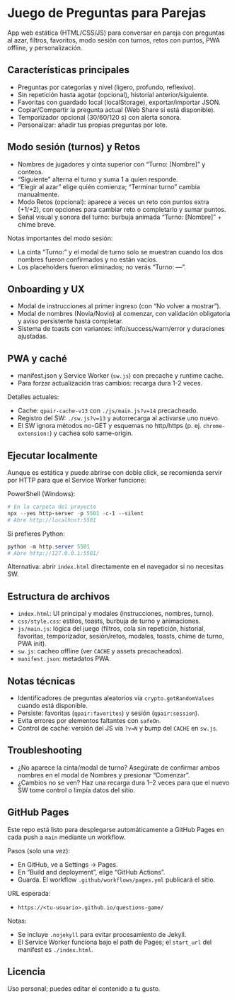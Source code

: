 # Juego de Preguntas para Parejas

App web estática (HTML/CSS/JS) para conversar en pareja con preguntas al azar, filtros, favoritos, modo sesión con turnos, retos con puntos, PWA offline, y personalización.

## Características principales
- Preguntas por categorías y nivel (ligero, profundo, reflexivo).
- Sin repetición hasta agotar (opcional), historial anterior/siguiente.
- Favoritas con guardado local (localStorage), exportar/importar JSON.
- Copiar/Compartir la pregunta actual (Web Share si está disponible).
- Temporizador opcional (30/60/120 s) con alerta sonora.
- Personalizar: añadir tus propias preguntas por lote.

## Modo sesión (turnos) y Retos
- Nombres de jugadores y cinta superior con “Turno: [Nombre]” y conteos.
- “Siguiente” alterna el turno y suma 1 a quien responde.
- “Elegir al azar” elige quién comienza; “Terminar turno” cambia manualmente.
- Modo Retos (opcional): aparece a veces un reto con puntos extra (+1/+2), con opciones para cambiar reto o completarlo y sumar puntos.
- Señal visual y sonora del turno: burbuja animada “Turno: [Nombre]” + chime breve.

Notas importantes del modo sesión:
- La cinta “Turno:” y el modal de turno solo se muestran cuando los dos nombres fueron confirmados y no están vacíos.
- Los placeholders fueron eliminados; no verás “Turno: —”.

## Onboarding y UX
- Modal de instrucciones al primer ingreso (con “No volver a mostrar”).
- Modal de nombres (Novia/Novio) al comenzar, con validación obligatoria y aviso persistente hasta completar.
- Sistema de toasts con variantes: info/success/warn/error y duraciones ajustadas.

## PWA y caché
- manifest.json y Service Worker (`sw.js`) con precache y runtime cache.
- Para forzar actualización tras cambios: recarga dura 1-2 veces.

Detalles actuales:
- Cache: `qpair-cache-v13` con `./js/main.js?v=14` precacheado.
- Registro del SW: `./sw.js?v=13` y autorrecarga al activarse uno nuevo.
- El SW ignora métodos no-GET y esquemas no http/https (p. ej. `chrome-extension:`) y cachea solo same-origin.

## Ejecutar localmente
Aunque es estática y puede abrirse con doble click, se recomienda servir por HTTP para que el Service Worker funcione:

PowerShell (Windows):

```powershell
# En la carpeta del proyecto
npx --yes http-server -p 5501 -c-1 --silent
# Abre http://localhost:5501
```

Si prefieres Python:

```powershell
python -m http.server 5501
# Abre http://127.0.0.1:5501/
```

Alternativa: abrir `index.html` directamente en el navegador si no necesitas SW.

## Estructura de archivos
- `index.html`: UI principal y modales (instrucciones, nombres, turno).
- `css/style.css`: estilos, toasts, burbuja de turno y animaciones.
- `js/main.js`: lógica del juego (filtros, cola sin repetición, historial, favoritas, temporizador, sesión/retos, modales, toasts, chime de turno, PWA init).
- `sw.js`: cacheo offline (ver `CACHE` y assets precacheados).
- `manifest.json`: metadatos PWA.

## Notas técnicas
- Identificadores de preguntas aleatorios vía `crypto.getRandomValues` cuando está disponible.
- Persiste: favoritas (`qpair:favorites`) y sesión (`qpair:session`).
- Evita errores por elementos faltantes con `safeOn`.
- Control de caché: versión del JS vía `?v=N` y bump del `CACHE` en `sw.js`.

## Troubleshooting
- ¿No aparece la cinta/modal de turno? Asegúrate de confirmar ambos nombres en el modal de Nombres y presionar “Comenzar”.
- ¿Cambios no se ven? Haz una recarga dura 1–2 veces para que el nuevo SW tome control o limpia datos del sitio.

## GitHub Pages
Este repo está listo para desplegarse automáticamente a GitHub Pages en cada push a `main` mediante un workflow.

Pasos (solo una vez):
- En GitHub, ve a Settings → Pages.
- En “Build and deployment”, elige “GitHub Actions”.
- Guarda. El workflow `.github/workflows/pages.yml` publicará el sitio.

URL esperada:
- `https://<tu-usuario>.github.io/questions-game/`

Notas:
- Se incluye `.nojekyll` para evitar procesamiento de Jekyll.
- El Service Worker funciona bajo el path de Pages; el `start_url` del manifest es `./index.html`.

## Licencia
Uso personal; puedes editar el contenido a tu gusto.
